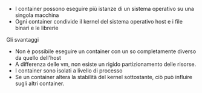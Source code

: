 - I container possono eseguire più istanze di un sistema operativo su una singola macchina
- Ogni container condivide il kernel del sistema operativo host e i file binari e le librerie

Gli svantaggi
- Non è possibile eseguire un container con un so completamente diverso da quello dell'host
- A differenza delle vm, non esiste un rigido partizionamento delle risorse.
- I container sono isolati a livello di processo
- Se un container altera la stabilità del kernel sottostante, ciò può influire sugli altri container.

